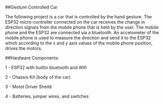 ##Gesture Controlled Car

The following project is a car that is controlled by the hand gesture. The ESP32 micro-controller connected on the car receives the change in direction signals from the
mobile phone that is held by the user. The mobile phone and the ESP32 are connected via a bluetooth. An accelometer of the mobile phone is used to measure the direction
and send it to the ESP32 which according to the x and y axis values of the mobile phone position, drives the motors.

##Hardware Components: 

1 - ESP32 with builtin bluetooth and Wifi

2 - Chassis Kit (body of the car)

3 - Motot Driver Sheild

4 - Batteries, jumper wires, and switches 
